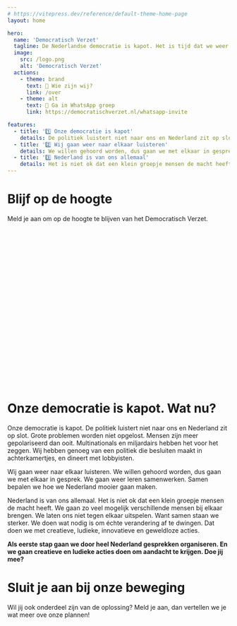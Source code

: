 ```yaml
---
# https://vitepress.dev/reference/default-theme-home-page
layout: home

hero:
  name: 'Democratisch Verzet'
  tagline: De Nederlandse democratie is kapot. Het is tijd dat we weer met elkaar in gesprek gaan. Doe je mee?
  image:
    src: /logo.png
    alt: 'Democratisch Verzet'
  actions:
    - theme: brand
      text: 💁 Wie zijn wij?
      link: /over
    - theme: alt
      text: 💬 Ga in WhatsApp groep
      link: https://democratischverzet.nl/whatsapp-invite

features:
  - title: '1️⃣ Onze democratie is kapot'
    details: De politiek luistert niet naar ons en Nederland zit op slot.
  - title: '2️⃣ Wij gaan weer naar elkaar luisteren'
    details: We willen gehoord worden, dus gaan we met elkaar in gesprek.
  - title: '3️⃣ Nederland is van ons allemaal'
    details: Het is niet ok dat een klein groepje mensen de macht heeft.
---
```


<script setup>
import { onMounted } from 'vue'
import { VPTeamMembers } from 'vitepress/theme'

onMounted(() => {
var d=document,w="https://tally.so/widgets/embed.js",v=function(){"undefined"!=typeof Tally?Tally.loadEmbeds():d.querySelectorAll("iframe[data-tally-src]:not([src])").forEach((function(e){e.src=e.dataset.tallySrc}))};if("undefined"!=typeof Tally)v();else if(d.querySelector('script[src="'+w+'"]')==null){var s=d.createElement("script");s.src=w,s.onload=v,s.onerror=v,d.body.appendChild(s);}
})


const members = [
  {
    avatar: '/img/danielle.jpg',
    name: 'Danielle',
    title: 'Beeldend kunstenaar',
    desc: '"Ik ben eigenlijk helemaal geen activist. Ik vind het belangrijk dat we weer met elkaar in gesprek gaan. Hier kan ik bijdragen aan die verbinding. Mensen en organisaties bij elkaar brengen, dat is wat ik het liefste doe."',
  },
  {
    avatar: '/img/joppe.jpeg',
    name: 'Joppe',
    title: 'Online marketeer',
    desc: '"De hele wereld staat in de fik. Dat komt door de elite die zichzelf aan het verrijken is. Ik wil daar iets aan doen, maar voel me vaak machteloos. Democratisch Verzet is een plek waar ik kan bijdragen aan échte verandering."',
  },
]
</script>

# Blijf op de hoogte

Meld je aan om op de hoogte te blijven van het Democratisch Verzet.

<iframe data-tally-src="https://tally.so/embed/mZQjrB?alignLeft=1&hideTitle=1&transparentBackground=1&dynamicHeight=1" loading="lazy" width="100%" height="351" frameborder="0" marginheight="0" marginwidth="0" title="Onze democratie is kapot. Wat nu?"></iframe>

# Onze democratie is kapot. Wat nu?

Onze democratie is kapot. De politiek luistert niet naar ons en Nederland zit op slot. Grote problemen worden niet opgelost. Mensen zijn meer gepolariseerd dan ooit. Multinationals en miljardairs hebben het voor het zeggen. Wij hebben genoeg van een politiek die besluiten maakt in achterkamertjes, en dineert met lobbyisten.

Wij gaan weer naar elkaar luisteren. We willen gehoord worden, dus gaan we met elkaar in gesprek. We gaan weer leren samenwerken. Samen bepalen we hoe we Nederland mooier gaan maken.

Nederland is van ons allemaal. Het is niet ok dat een klein groepje mensen de macht heeft. We gaan zo veel mogelijk verschillende mensen bij elkaar brengen. We laten ons niet tegen elkaar uitspelen. Want samen staan we sterker. We doen wat nodig is om échte verandering af te dwingen. Dat doen we met creatieve, ludieke, innovatieve en geweldloze acties.

**Als eerste stap gaan we door heel Nederland gesprekken organiseren. En we gaan creatieve en ludieke acties doen om aandacht te krijgen. Doe jij mee?**

<VPTeamMembers size="small" :members />

# Sluit je aan bij onze beweging

Wil jij ook onderdeel zijn van de oplossing? Meld je aan, dan vertellen we je wat meer ove onze plannen!

<iframe data-tally-src="https://tally.so/embed/mZQjrB?alignLeft=1&hideTitle=1&transparentBackground=1&dynamicHeight=1" loading="lazy" width="100%" height="351" frameborder="0" marginheight="0" marginwidth="0" title="Onze democratie is kapot. Wat nu?"></iframe>
